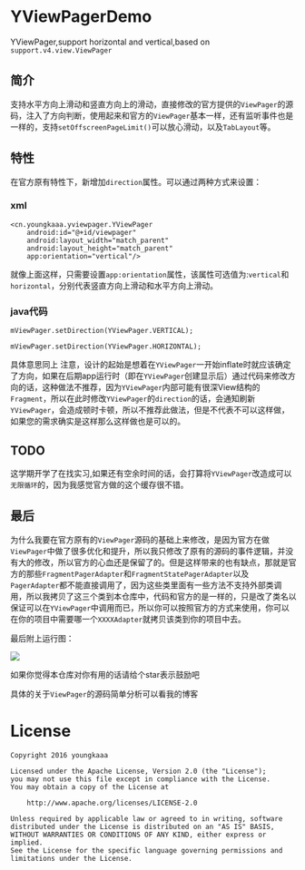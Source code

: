 # YViewPagerDemo
YViewPager,support horizontal and vertical,based on `support.v4.view.ViewPager`

## 简介
支持水平方向上滑动和竖直方向上的滑动，直接修改的官方提供的`ViewPager`的源码，注入了方向判断，使用起来和官方的`ViewPager`基本一样，还有监听事件也是一样的，支持`setOffscreenPageLimit()`可以放心滑动，以及`TabLayout`等。

## 特性
在官方原有特性下，新增加`direction`属性。可以通过两种方式来设置：

### xml

```
<cn.youngkaaa.yviewpager.YViewPager
    android:id="@+id/viewpager"
    android:layout_width="match_parent"
    android:layout_height="match_parent"
    app:orientation="vertical"/>
```

就像上面这样，只需要设置`app:orientation`属性，该属性可选值为:`vertical`和`horizontal`，分别代表竖直方向上滑动和水平方向上滑动。

### java代码

```
mViewPager.setDirection(YViewPager.VERTICAL);

mViewPager.setDirection(YViewPager.HORIZONTAL);

```

具体意思同上
注意，设计的起始是想着在`YViewPager`一开始inflate时就应该确定了方向，如果在后期app运行时（即在`YViewPager`创建显示后）通过代码来修改方向的话，这种做法不推荐，因为`YViewPager`内部可能有很深View结构的`Fragment`，所以在此时修改`YViewPager`的`direction`的话，会通知刷新`YViewPager`，会造成顿时卡顿，所以不推荐此做法，但是不代表不可以这样做，如果您的需求确实是这样那么这样做也是可以的。


## TODO

这学期开学了在找实习,如果还有空余时间的话，会打算将`YViewPager`改造成可以`无限循环`的，因为我感觉官方做的这个缓存很不错。

## 最后

为什么我要在官方原有的`ViewPager`源码的基础上来修改，是因为官方在做`ViewPager`中做了很多优化和提升，所以我只修改了原有的源码的事件逻辑，并没有大的修改，所以官方的心血还是保留了的。但是这样带来的也有缺点，那就是官方的那些`FragmentPagerAdapter`和`FragmentStatePagerAdapter`以及`PagerAdapter`都不能直接调用了，因为这些类里面有一些方法不支持外部类调用，所以我拷贝了这三个类到本仓库中，代码和官方的是一样的，只是改了类名以保证可以在`YViewPager`中调用而已，所以你可以按照官方的方式来使用，你可以在你的项目中需要哪一个`XXXXAdapter`就拷贝该类到你的项目中去。

最后附上运行图：

![](https://github.com/youngkaaa/YViewPagerDemo/blob/master/screens/record.gif)

如果你觉得本仓库对你有用的话请给个star表示鼓励吧

具体的关于`ViewPager`的源码简单分析可以看我的博客

# License
```
Copyright 2016 youngkaaa

Licensed under the Apache License, Version 2.0 (the "License");
you may not use this file except in compliance with the License.
You may obtain a copy of the License at

    http://www.apache.org/licenses/LICENSE-2.0

Unless required by applicable law or agreed to in writing, software
distributed under the License is distributed on an "AS IS" BASIS,
WITHOUT WARRANTIES OR CONDITIONS OF ANY KIND, either express or implied.
See the License for the specific language governing permissions and
limitations under the License.
```

